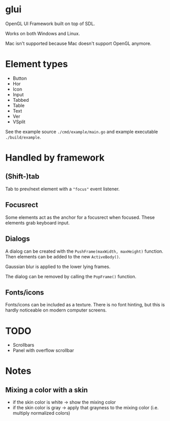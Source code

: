# glui
OpenGL UI Framework built on top of SDL.

Works on both Windows and Linux.

Mac isn't supported because Mac doesn't support OpenGL anymore.

# Element types

* Button
* Hor
* Icon
* Input
* Tabbed
* Table
* Text
* Ver
* VSplit

See the example source `./cmd/example/main.go` and example executable `./build/example`.

# Handled by framework

## (Shift-)tab
Tab to prev/next element with a `"focus"` event listener.

## Focusrect
Some elements act as the anchor for a focusrect when focused. These elements grab keyboard input.

## Dialogs
A dialog can be created with the `PushFrame(maxWidth, maxHeight)` function. Then elements can be added to the new `ActiveBody()`. 

Gaussian blur is applied to the lower lying frames.

The dialog can be removed by calling the `PopFrame()` function.

## Fonts/icons
Fonts/icons can be included as a texture. There is no font hinting, but this is hardly noticeable on modern computer screens.

# TODO
* Scrollbars
* Panel with overflow scrollbar

# Notes
## Mixing a color with a skin
* if the skin color is white -> show the mixing color
* if the skin color is gray -> apply that grayness to the mixing color (i.e. multiply normalized colors)
